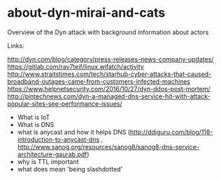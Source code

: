 # about-dyn-mirai-and-cats
Overview of the Dyn attack with background information about actors

Links:

http://dyn.com/blog/category/press-releases-news-company-updates/
https://gitlab.com/rav7teif/linux.wifatch/activity
http://www.straitstimes.com/tech/starhub-cyber-attacks-that-caused-broadband-outages-came-from-customers-infected-machines
https://www.helpnetsecurity.com/2016/10/27/dyn-ddos-post-mortem/
http://pintechnews.com/dyn-a-managed-dns-service-hit-with-attack-popular-sites-see-performance-issues/

 - What is IoT
 - What is DNS
  - what is anycast and how it helps DNS (http://ddiguru.com/blog/118-introduction-to-anycast-dns , http://www.sanog.org/resources/sanog8/sanog8-dns-service-architecture-gaurab.pdf)
  - why is TTL important
 - what does mean 'being slashdotted'

